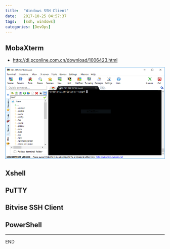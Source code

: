```yaml
---
title:  "Windows SSH Client"
date:   2017-10-25 04:57:37
tags:   [ssh, windows]
categories: [DevOps]
---
```


## MobaXterm

- http://dl.pconline.com.cn/download/1006423.html

![](./resources/2017-10-25-windows-ssh-client/mobaxterm.png)

## Xshell

## PuTTY

## Bitvise SSH Client

## PowerShell

---
END

